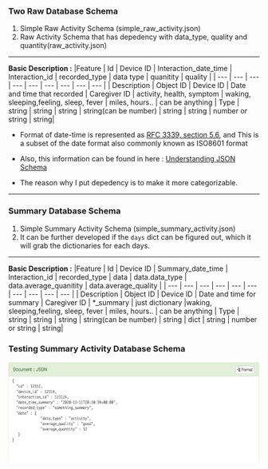 ### Two Raw Database Schema
1. Simple Raw Activity Schema (simple_raw_activity.json)
2. Raw Activity Schema that has depedency with data_type, quality and quantity(raw_activity.json)
----
**Basic Description :** 
|Feature      |       Id      | Device ID | Interaction_date_time       | Interaction_id | recorded_type             | data type | quanitity | quality |
| ---         |      ---      | ---       | ---                         |      ---       |   ---                     | ---       | ---       | ---     |
| Description | Object ID     | Device ID | Date and time that recorded | Caregiver ID   | activity, health, symptom | waking, sleeping,feeling, sleep, fever | miles, hours.. | can be anything 
| Type        | string       | string | string | string(can be number) | string | string | number or string | string|

* Format of date-time is represented as [RFC 3339, section 5.6](https://json-schema.org/draft/2019-09/json-schema-validation.html), and This is a subset of the date format also commonly known as ISO8601 format

* Also, this information can be found in here : [Understanding JSON Schema](https://json-schema.org/understanding-json-schema/UnderstandingJSONSchema.pdf)

* The reason why I put depedency is to make it more categorizable.

----
### Summary Database Schema
1. Simple Summary Activity Schema (simple_summary_activity.json)
2. It can be further developed if the ``days`` dict can be figured out, which it will grab the dictionaries for each days.
----

**Basic Description :**
|Feature      |       Id      | Device ID | Summary_date_time       | Interaction_id | recorded_type             | data  | data.data_type | data.average_quanitity | data.average_quality |
| ---         |      ---      | ---       | ---                     |      ---       |   ---                     | ---       | ---       | ---     | --- |
| Description | Object ID     | Device ID | Date and time for summary | Caregiver ID   | *_summary | just dictionary |waking, sleeping,feeling, sleep, fever | miles, hours.. | can be anything 
| Type        | string       | string | string | string(can be number) | string | dict | string | number or string | string|

### Testing Summary Activity Database Schema
<p align = "center">
  <img src="./img/test.png" width = "800" height = "200" >
</p>
